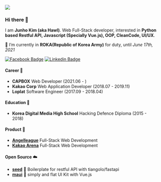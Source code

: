 ![](https://user-images.githubusercontent.com/14465407/88480316-5403d900-cf90-11ea-9fc4-bd6a68935fad.png)

### Hi there 👋
I am **Junho Kim (aka Hawl)**. Web Full-Stack developer, interested in **Python based Restful API, Javascript (Specially Vue.js), OOP, CleanCode, UI/UX**.

🔭 I’m currently in **ROKA(Republic of Korea Army)** for duty, until _June 17th, 2021_

[![Facebook Badge](https://img.shields.io/badge/-Facebook-1877f2?style=flat-square&logo=facebook&logoColor=white&link=https://fb.com/hawl.kim)](https://fb.com/hawl.kim)
[![Linkedin Badge](https://img.shields.io/badge/-LinkedIn-blue?style=flat-square&logo=Linkedin&logoColor=white&link=https://www.linkedin.com/in/h4wldev/)](https://www.linkedin.com/in/h4wldev/)

#### Career 🏢
- **CAPBOX** Web Developer (2021.06 - )
- **Kakao Corp** Web Application Developer (2018.07 - 2019.11)
- **Loplat** Software Engineer (2017.09 - 2018.04)

#### Education 🏫
- **Korea Digital Media High School** Hacking Defence Diploma (2015 - 2018)

#### Product 🌟
- **[Angelleague](https://angelleague.io)** Full-Stack Web Development
- **[Kakao Arena](https://arena.kakao.com)** Full-Stack Web Development

#### Open Source ☁️
- **[seed](https://github.com/h4wldev/seed)** 🌾 Boilerplate for restful API with tiangolo/fastapi
- **[maui](https://github.com/h4wldev/maui)** 🦅 simply and flat UI Kit with Vue.js
